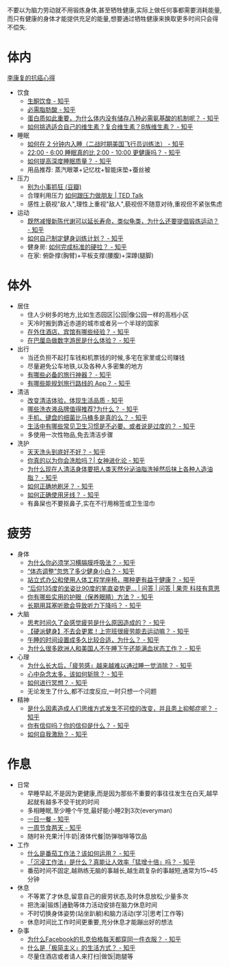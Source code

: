 不要以为脑力劳动就不用锻炼身体,甚至牺牲健康,实际上做任何事都需要消耗能量,而只有健康的身体才能提供充足的能量,想要通过牺牲健康来换取更多时间只会得不偿失.

# 体内
[李康复的抗癌心得](http://blog.sina.com.cn/s/blog_475b3d560102wdi4.html)

- 饮食
	- [生酮饮食 - 知乎](https://www.zhihu.com/topic/20067311/hot)
	- [必需脂肪酸 - 知乎](https://www.zhihu.com/topic/20172594)
	- [蛋白质如此重要，为什么体内没有储存八种必需氨基酸的机制呢？ - 知乎](https://www.zhihu.com/question/58433345)
	- [如何挑选适合自己的维生素？复合维生素？B族维生素？ - 知乎](https://www.zhihu.com/question/24840280/answer/531392020)
- 睡眠
	- [如何在 2 分钟内入睡（二战时期美国飞行员训练法） - 知乎](https://zhuanlan.zhihu.com/p/34952593)
	- [22:00 - 6:00 睡眠真的比 2:00 - 10:00 更健康吗？ - 知乎](https://www.zhihu.com/question/20078304)
	- [如何提高深度睡眠质量？ - 知乎](https://www.zhihu.com/question/21367788)
	- 用品推荐: 蒸汽眼罩+记忆枕+智能床垫+蚕丝被
- 压力
	- [别为小事抓狂 (豆瓣)](https://book.douban.com/subject/3422747/)
	- 合理利用压力 [如何跟压力做朋友 | TED Talk](https://www.ted.com/talks/kelly_mcgonigal_how_to_make_stress_your_friend?language=zh-cn)
	- 感性上藐视"敌人",理性上重视"敌人",藐视但不随意对待,重视但不紧张焦虑
- 运动
	- [既然减慢新陈代谢可以延长寿命，类似龟类，为什么还要提倡锻炼运动？ - 知乎](https://www.zhihu.com/question/23181351)
	- [如何自己制定健身训练计划？ - 知乎](https://www.zhihu.com/question/21107187)
	- 健身房: [如何完成标准的硬拉？ - 知乎](https://www.zhihu.com/question/20770313)
	- 在家: 俯卧撑(胸臂)+平板支撑(腰腹)+深蹲(腿脚)

# 体外
- 居住
	- 住人少树多的地方,比如生态园区|公园|像公园一样的高档小区
	- 天冷时搬到靠近赤道的城市或者另一个半球的国家
	- [在外住酒店、宾馆有哪些经验？ - 知乎](https://www.zhihu.com/question/23744760)
	- [在巴厘岛做数字游民是什么体验？ - 知乎](https://zhuanlan.zhihu.com/p/48576865)
- 出行
	- 当还负担不起打车钱和机票钱的时候,多宅在家里或公司赚钱
	- 尽量避免公车地铁,以及各种人多密集的地方
	- [有哪些必备的旅行神器？ - 知乎](https://www.zhihu.com/question/30173127)
	- [有哪些能规划旅行路线的 App？ - 知乎](https://www.zhihu.com/question/32261992)
- 清洁
	- [改变清洁体验，体现生活品质 - 知乎](https://zhuanlan.zhihu.com/p/21648957)
	- [哪些洗衣液品牌值得推荐?为什么？ - 知乎](https://www.zhihu.com/question/26523703)
	- [手机、键盘的细菌比马桶多是真的么？ - 知乎](https://www.zhihu.com/question/34549269)
	- [生活中有哪些常见卫生习惯是不必要、或者说是过度的？ - 知乎](https://www.zhihu.com/question/57183057)
	- 多使用一次性物品,免去清洁步骤
- 洗护
	- [天天洗头到底好不好？ - 知乎](https://www.zhihu.com/question/20255499)
	- [你真的以为你会洗脸吗？| 女神进化论 - 知乎](https://zhuanlan.zhihu.com/p/20331753)
	- [为什么现在人清洁身体要把人类天然分泌油脂洗掉然后抹上各种人造油脂？ - 知乎](https://www.zhihu.com/question/263603704)
	- [如何正确地刷牙？ - 知乎](https://www.zhihu.com/question/19785262)
	- [如何正确使用牙线？ - 知乎](https://www.zhihu.com/question/20269949)
	- 有鼻屎也不要抠鼻子,实在不行用棉签或卫生湿巾

# 疲劳
- 身体
	- [为什么你必须学习横膈膜呼吸法？ - 知乎](https://zhuanlan.zhihu.com/p/20497911)
	- [“体态调整”忽悠了多少健身小白？ - 知乎](https://zhuanlan.zhihu.com/p/27006054)
	- [站立式办公和使用人体工程学座椅，哪种更有益于健康？ - 知乎](https://www.zhihu.com/question/21679072)
	- [“后仰135度的坐姿比90度的笔直姿势更... | 问答 | 问答 | 果壳 科技有意思](https://www.guokr.com/question/446679/)
	- [你有哪些实用的护眼（保养眼睛）方法？ - 知乎](https://www.zhihu.com/question/27960774)
	- [长期用耳塞听歌会导致听力下降吗？ - 知乎](https://www.zhihu.com/question/22292248)
- 大脑
	- [思考时间久了会感觉疲劳是什么原因造成的？ - 知乎](https://www.zhihu.com/question/28305389)
	- [【硬派健身】不去会更累！上完班很疲劳能去运动嘛？ - 知乎](https://zhuanlan.zhihu.com/p/19872261)
	- [午睡的时间设置成多久比较合适，为什么？ - 知乎](https://www.zhihu.com/question/21838901)
	- [为什么很多欧洲人和美国人不午睡下午还能满血状态工作？ - 知乎](https://www.zhihu.com/question/25569759/answer/146182692)
- 心理
	- [为什么长大后，「疲劳感」越来越难以通过睡一觉消除？ - 知乎](https://www.zhihu.com/question/269086788)
	- [心中杂念太多，该如何斩除？ - 知乎](https://www.zhihu.com/question/36076596)
	- [如何进行冥想？ - 知乎](https://www.zhihu.com/question/20684757)
	- 无论发生了什么,都不过度反应,一时只想一个问题
- 精神
	- [是什么因素造成人们思维方式发生不可控的改变，并且患上抑郁症呢？ - 知乎](https://www.zhihu.com/question/46880262/answer/103287497)
	- [你有信仰吗？你的信仰是什么？ - 知乎](https://www.zhihu.com/question/26577838/answer/56501097)
	- [如何自我激励？ - 知乎](https://www.zhihu.com/question/21515151)

# 作息
- 日常
	- 早睡早起,不是因为更健康,而是因为那些不重要的事往往发生在白天,越早起就有越多不受干扰的时间
	- 多相睡眠,至少睡个午觉,最好能小睡2到3次(everyman)
	- [一日一餐 - 知乎](https://zhuanlan.zhihu.com/p/24013808)
	- [一周节食两天 - 知乎](https://www.zhihu.com/question/20261489/answer/28101206)
	- 随时补充果汁|牛奶|液体代餐|防弹咖啡等饮品
- 工作
	- [什么是番茄工作法？该如何运用？ - 知乎](https://www.zhihu.com/question/20189826)
	- [「沉浸工作法」是什么？真能让人效率「猛增十倍」吗？ - 知乎](https://www.zhihu.com/question/31877598)
	- 番茄时间不固定,越熟练无脑的事越长,越生疏复杂的事越短,通常为15~45分钟
- 休息
	- 不等累了才休息,留意自己的疲劳状态,及时休息放松,少量多次
	- 把洗澡|锻炼|通勤等体力活动安排在脑力休息时间
	- 不时切换身体姿势(站坐趴躺)和脑力活动(学习|思考|工作等)
	- 休息时间比工作时间更重要,充分休息才能蹦出好的想法
- 杂事
	- [为什么Facebook的扎克伯格每天都穿同一件衣服？ - 知乎](https://zhuanlan.zhihu.com/p/24530003)
	- [什么是「极简主义」的生活方式？ - 知乎](https://www.zhihu.com/question/23703464)
	- 尽量住酒店或者请人来打扫|做饭|跑腿等

	